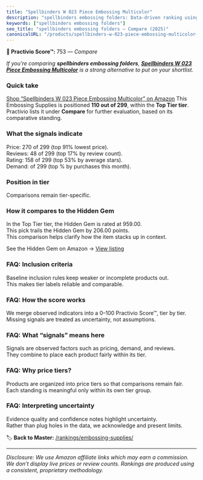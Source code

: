 ```yaml
---
title: "Spellbinders W 023 Piece Embossing Multicolor"
description: "spellbinders embossing folders: Data-driven ranking using the Practivio Score™. Positioned by quality, value, demand, findability, momentum."
keywords: ["spellbinders embossing folders"]
seo_title: "spellbinders embossing folders — Compare (2025)"
canonicalURL: "/products/spellbinders-w-023-piece-embossing-multicolor-B001G60VDS/"
---
```


**🛒 Practivio Score™:** 753 — _Compare_


*If you're comparing **spellbinders embossing folders**, **[Spellbinders W 023 Piece Embossing Multicolor](https://www.amazon.com/dp/B001G60VDS?tag=practivio-20)** is a strong alternative to put on your shortlist.*
### Quick take
[Shop “Spellbinders W 023 Piece Embossing Multicolor” on Amazon](https://www.amazon.com/dp/B001G60VDS?tag=practivio-20)
This Embossing Supplies is positioned **110 out of 299**, within the **Top Tier tier**.  
Practivio lists it under **Compare** for further evaluation, based on its comparative standing.

### What the signals indicate
Price: 270 of 299 (top 91% lowest price).  
Reviews: 48 of 299 (top 17% by review count).  
Rating: 158 of 299 (top 53% by average stars).  
Demand:  of 299 (top % by purchases this month).

### Position in tier
Comparisons remain tier-specific.

### How it compares to the Hidden Gem
In the Top Tier tier, the Hidden Gem is rated at 959.00.  
This pick trails the Hidden Gem by 206.00 points.  
This comparison helps clarify how the item stacks up in context.  

See the Hidden Gem on Amazon → [View listing](https://www.amazon.com/dp/B0D6BHVRJC?tag=practivio-20)

### FAQ: Inclusion criteria
Baseline inclusion rules keep weaker or incomplete products out.  
This makes tier labels reliable and comparable.

### FAQ: How the score works
We merge observed indicators into a 0–100 Practivio Score™, tier by tier.  
Missing signals are treated as uncertainty, not assumptions.

### FAQ: What “signals” means here
Signals are observed factors such as pricing, demand, and reviews.  
They combine to place each product fairly within its tier.

### FAQ: Why price tiers?
Products are organized into price tiers so that comparisons remain fair.  
Each standing is meaningful only within its own tier group.

### FAQ: Interpreting uncertainty
Evidence quality and confidence notes highlight uncertainty.  
Rather than plug holes in the data, we acknowledge and present limits.

<!-- Missing template for Compare/CompareWithinPriceClass -->


🏷️ **Back to Master:** [/rankings/embossing-supplies/](/rankings/embossing-supplies/)

---
_Disclosure: We use Amazon affiliate links which may earn a commission. We don’t display live prices or review counts. Rankings are produced using a consistent, proprietary methodology._
